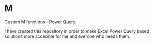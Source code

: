 # M
Custom M functions - Power Query

I have created this repository in order to make Excel Power Query based solutions more accesible for me and everone who needs them.